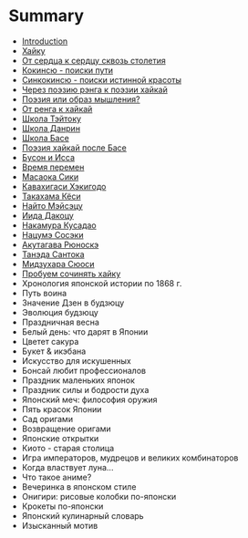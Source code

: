 # Summary

* [Introduction](README.md)
* [Хайку](haiku_sokolov.md)
* [От сердца к сердцу сквозь столетия](japanpoetry01.md)
* [Кокинсю - поиски пути](japanpoetry02.md)
* [Синкокинсю - поиски истинной красоты](japanpoetry03.md)
* [Через поэзию рэнга к поэзии хайкай](japanpoetry04.md)
* [Поэзия или образ мышления?](japanpoetry05.md)
* [От ренга к хайкай](japanpoetry06.md)
* [Школа Тэйтоку](japanpoetry07.md)
* [Школа Данрин](japanpoetry08.md)
* [Школа Басе](japanpoetry09.md)
* [Поэзия хайкай после Басе](japanpoetry10.md)
* [Бусон и Исса](japanpoetry11.md)
* [Время перемен](haiku_dolin.md)
* [Масаока Сики](masaoka_siki.md)
* [Кавахигаси Хэкигодо](kavahigasi_hekigodo.md)
* [Такахама Кёси](takahama_kyosi.md)
* [Найто Мэйсэцу](naito_meisetsu.md)
* [Иида Дакоцу](iida_dakotsu.md)
* [Накамура Кусадао](nakamura_kusadao.md)
* [Нацумэ Сосэки](natsume_soseki.md)
* [Акутагава Рюноскэ](akutagava_ryunoske.md)
* [Танэда Сантока](taneda_santoka.md)
* [Мидзухара Сюоси](midzuhara_syuosi.md)
* [Пробуем сочинять хайку](haiku_fonyakov.md)
* Хронология японской истории по 1868 г.
* Путь воина
* Значение Дзен в будзюцу
* Эволюция будзюцу
* Праздничная весна
* Белый день: что дарят в Японии
* Цветет сакура
* Букет & икэбана
* Искусство для искушенных
* Бонсай любит профессионалов
* Праздник маленьких японок
* Праздник силы и бодрости духа
* Японский меч: философия оружия
* Пять красок Японии
* Сад оригами
* Возвращение оригами
* Японские открытки
* Киото - старая столица
* Игра императоров, мудрецов и великих комбинаторов
* Когда властвует луна...
* Что такое аниме?
* Вечеринка в японском стиле
* Онигири: рисовые колобки по-японски
* Крокеты по-японски
* Японский кулинарный словарь
* Изысканный мотив


